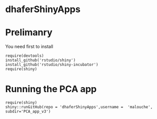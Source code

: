 # dhaferShinyApps

# Prelimanry

You need first to install

```{r}
require(devtools)
install_github('rstudio/shiny')
install_github('rstudio/shiny-incubator')
require(shiny)
```

# Running the PCA app

```{r}
require(shiny)
shiny::runGitHub(repo = 'dhaferShinyApps',username =  'malouche', subdir='PCA_app_v3')
```


